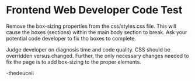 # Frontend Web Developer Code Test

Remove the box-sizing properties from the css/styles.css file.  This will cause the boxes (sections) within the main body section to break.  Ask your potential code developer to fix tho boxes to complete.

Judge developer on diagnosis time and code quality.  CSS should be overridden versus changed.  Further, the only necessary changes needed to fix the page is to add box-sizing to the proper elements.

-thedeuceii
